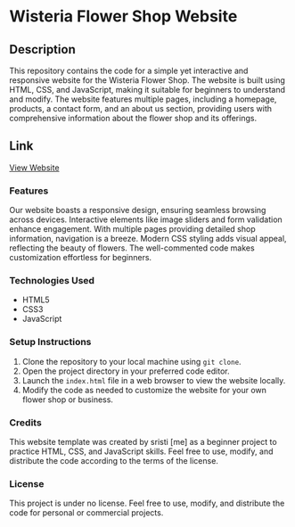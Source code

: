 # Wisteria Flower Shop Website

## Description
This repository contains the code for a simple yet interactive and responsive website for the Wisteria Flower Shop. The website is built using HTML, CSS, and JavaScript, making it suitable for beginners to understand and modify. The website features multiple pages, including a homepage, products, a contact form, and an about us section, providing users with comprehensive information about the flower shop and its offerings.

## Link
<a href="https://wisteriiaa.netlify.app/" target="_blank">View Website</a>

### Features
Our website boasts a responsive design, ensuring seamless browsing across devices. Interactive elements like image sliders and form validation enhance engagement. With multiple pages providing detailed shop information, navigation is a breeze. Modern CSS styling adds visual appeal, reflecting the beauty of flowers. The well-commented code makes customization effortless for beginners.

### Technologies Used
- HTML5
- CSS3
- JavaScript

### Setup Instructions
1. Clone the repository to your local machine using `git clone`.
2. Open the project directory in your preferred code editor.
3. Launch the `index.html` file in a web browser to view the website locally.
4. Modify the code as needed to customize the website for your own flower shop or business.

### Credits
This website template was created by sristi [me] as a beginner project to practice HTML, CSS, and JavaScript skills. Feel free to use, modify, and distribute the code according to the terms of the license.

### License
This project is under no license. Feel free to use, modify, and distribute the code for personal or commercial projects.
